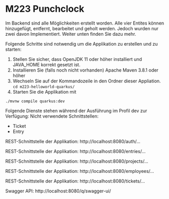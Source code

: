 # M223 Punchclock

Im Backend sind alle Möglichkeiten erstellt worden. Alle vier Entites können hinzugefügt, entfernt, bearbeitet und geholt werden. Jedoch wurden nur zwei davon Implementiert. Weiter unten finden Sie dazu mehr.


Folgende Schritte sind notwendig um die Applikation zu erstellen und zu starten: 
1. Stellen Sie sicher, dass OpenJDK 11 oder höher installiert und JAVA_HOME korrekt gesetzt ist.  
2. Installieren Sie (falls noch nicht vorhanden) Apache Maven 3.8.1 oder höher
3. Wechseln Sie auf der Kommandozeile in den Ordner dieser Appliation. 
`cd m223-helloworld-quarkus/`
4. Starten Sie die Applikation mit 
```shell script
./mvnw compile quarkus:dev
```

Folgende Dienste stehen während der Ausführung im Profil dev zur Verfügung:
Nicht verwendete Schnittstellen:
- Ticket
- Entry

REST-Schnittstelle der Applikation: 
http://localhost:8080/auth/...

REST-Schnittstelle der Applikation:
http://localhost:8080/entries/...

REST-Schnittstelle der Applikation:
http://localhost:8080/projects/...

REST-Schnittstelle der Applikation:
http://localhost:8080/employees/...

REST-Schnittstelle der Applikation:
http://localhost:8080/tickets/...

Swagger API: http://localhost:8080/q/swagger-ui/
